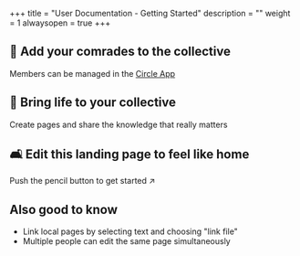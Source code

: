 +++
title = "User Documentation - Getting Started"
description = ""
weight = 1
alwaysopen = true
+++

## 🐾 Add your comrades to the collective

Members can be managed in the [Circle App](https://apps.nextcloud.com/apps/circles)

## 🌱 Bring life to your collective

Create pages and share the knowledge that really matters

## 🛋️ Edit this landing page to feel like home

Push the pencil button to get started ↗️


## Also good to know

* Link local pages by selecting text and choosing "link file"
* Multiple people can edit the same page simultaneously
